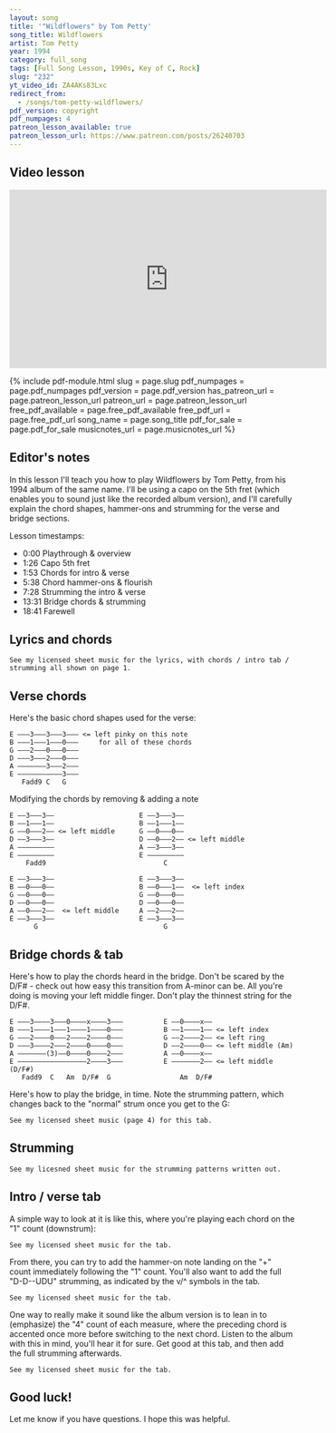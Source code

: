 ```yaml
---
layout: song
title: '"Wildflowers" by Tom Petty'
song_title: Wildflowers
artist: Tom Petty
year: 1994
category: full_song
tags: [Full Song Lesson, 1990s, Key of C, Rock]
slug: "232"
yt_video_id: ZA4AKs83Lxc
redirect_from:
  - /songs/tom-petty-wildflowers/
pdf_version: copyright
pdf_numpages: 4
patreon_lesson_available: true
patreon_lesson_url: https://www.patreon.com/posts/26240703
---
```




## Video lesson

<iframe width="560" height="315" src="https://www.youtube.com/embed/ZA4AKs83Lxc?showinfo=0" frameborder="0" allowfullscreen></iframe>

{% include pdf-module.html slug = page.slug pdf_numpages = page.pdf_numpages pdf_version = page.pdf_version has_patreon_url = page.patreon_lesson_url patreon_url = page.patreon_lesson_url free_pdf_available = page.free_pdf_available free_pdf_url = page.free_pdf_url song_name = page.song_title pdf_for_sale = page.pdf_for_sale musicnotes_url = page.musicnotes_url %}

## Editor's notes

In this lesson I'll teach you how to play Wildflowers by Tom Petty, from his 1994 album of the same name. I'll be using a capo on the 5th fret (which enables you to sound just like the recorded album version), and I'll carefully explain the chord shapes, hammer-ons and strumming for the verse and bridge sections.

Lesson timestamps:

- 0:00 Playthrough & overview
- 1:26 Capo 5th fret
- 1:53 Chords for intro & verse
- 5:38 Chord hammer-ons & flourish
- 7:28 Strumming the intro & verse
- 13:31 Bridge chords & strumming
- 18:41 Farewell

<!-- Coming soon... -->



<!-- Coming soon... -->

## Lyrics and chords

    See my licensed sheet music for the lyrics, with chords / intro tab / strumming all shown on page 1.

<!-- Capo 5

INTRO
    E ––3–––––––––––––––3–––––––––––––––3–––––––––––––––3––––––––––––––––
    B ––1–––––––––––––––1–––––––––––––––0–––––––––––––––1––––––––––––––––
    G ––0h2–––––––––––––0–––––––––––––––0–––––––––––––––0––––––––––––––––
    D ––3–––––––––––––––0h2–––––––––––––0–––––––––––––––0h2––––––––––––––
    A ––––––––––––––––––3–––––––––––––––2–––––––––––––––3––––––––––––––––
    E ––––––––––––––––––––––––––––––––––3––––––––––––––––––––––––––––––––
        Fadd9           C               G               C
        v  v      ^ v ^ v  v      ^ v ^ v  v      ^ v ^ v  v      ^ v ^
        1 + 2 + 3 + 4 + 1 + 2 + 3 + 4 + 1 + 2 + 3 + 4 + 1 + 2 + 3 + 4 +

VERSE
    Fadd9     C     G            C
    ...You belong among the wildflowers
    Fadd9     C        G            C
    ...You belong in a boat out at sea
    Fadd9     C    G            C
    ...Sail away, kill off the hours
    Fadd9     C       G              C        C
    ...You belong somewhere you feel free

    Fadd9    C    G          C
    ...Run away, find you a lover
    Fadd9   C         G                      (stay on G)
    ...Go away, somewhere all bright and new
    Fadd9     C    G     C
    ...I have seen no--- other
    Fadd9     C     G         C
    ...Who compa---ares with you

    (Fadd9 - C - G - C)
    You belong among the wildflowers
    You belong in a boat out at sea
    You belong with your love on your arm
    You belong somewhere you feel free

BRIDGE
    Fadd9  C  Am  D/F#  G
    Fadd9     Am        G          (play bridge 2x)

ADD'L VERSES

    (Fadd9 - C - G - C)
    Run away, go find a lover
    Run away, let your heart be your guide
    You deserve the deepest of cover
    You belong in that home by-and-by

    (Fadd9 - C - G - C)
    You belong among the wildflowers
    You belong somewhere close to me
    Far away from your trouble and worry
    You belong somewhere you feel free
    You belong somewhere you feel free

    (play bridge 2x, end on final G) -->

## Verse chords

Here's the basic chord shapes used for the verse:

    E –––3–––3–––3––– <= left pinky on this note
    B –––1–––1–––0–––     for all of these chords
    G –––2–––0–––0–––
    D –––3–––2–––0–––
    A –––––––3–––2–––
    E –––––––––––3–––
       Fadd9 C   G

Modifying the chords by removing & adding a note

    E ––3–––3––                     E ––3–––3––
    B ––1–––1––                     B ––1–––1––
    G ––0–––2–– <= left middle      G ––0–––0––
    D ––3–––3––                     D ––0–––2–– <= left middle
    A –––––––––                     A ––3–––3––
    E –––––––––                     E –––––––––
        Fadd9                             C

    E ––3–––3––                     E ––3–––3––
    B ––0–––0––                     B ––0–––1––  <= left index
    G ––0–––0––                     G ––0–––0––
    D ––0–––0––                     D ––0–––0––
    A ––0–––2––  <= left middle     A ––2–––2––
    E ––3–––3––                     E ––3–––3––
          G                               G

## Bridge chords & tab

Here's how to play the chords heard in the bridge. Don't be scared by the D/F# - check out how easy this transition from A-minor can be. All you're doing is moving your left middle finger. Don't play the thinnest string for the D/F#.

    E –––3––––3–––0––––x––––3–––          E ––0––––x––
    B –––1––––1–––1––––1––––0–––          B ––1––––1–– <= left index
    G –––2––––0–––2––––2––––0–––          G ––2––––2–– <= left ring
    D –––3––––2–––2––––0––––0–––          D ––2––––0–– <= left middle (Am)
    A –––––––(3)––0––––0––––2–––          A ––0––––x––
    E –––––––––––––––––2––––3–––          E –––––––2–– <= left middle (D/F#)
       Fadd9  C   Am  D/F#  G                 Am  D/F#


Here's how to play the bridge, in time. Note the strumming pattern, which changes back to the "normal" strum once you get to the G:

    See my licensed sheet music (page 4) for this tab.

<!-- E ––3–––––––3–––––––0–––––––x–––––––3–––––––––––––––3–––––––––––––––
B ––1–––––––1–––––––1–––––––1–––––––0–––––––––––––––0–––––––––––––––
G ––2–––––––0–––––––2–––––––2–––––––0–––––––––––––––0–––––––––––––––
D ––3–––––––2–––––––2–––––––0–––––––0–––––––––––––––0–––––––––––––––
A ––––––––––3–––––––0–––––––x–––––––2–––––––––––––––2–––––––––––––––
E ––––––––––––––––––––––––––2–––––––3–––––––––––––––3–––––––––––––––
    Fadd9   C       Am      D/F#    G               G
    v   v ^ v   v ^ v   v ^ v   v ^ v   v     ^ v ^ v   v     ^ v ^
    1 + 2 + 3 + 4 + 1 + 2 + 3 + 4 + 1 + 2 + 3 + 4 + 1 + 2 + 3 + 4 +

E ––3–––––––––––––––0–––––––––––––––3–––––––––––––––3–––––––––––––––
B ––1–––––––––––––––1–––––––––––––––0–––––––––––––––0–––––––––––––––
G ––2–––––––––––––––2–––––––––––––––0–––––––––––––––0–––––––––––––––
D ––3–––––––––––––––2–––––––––––––––0–––––––––––––––0–––––––––––––––
A ––––––––––––––––––0–––––––––––––––2–––––––––––––––2–––––––––––––––
E ––––––––––––––––––––––––––––––––––3–––––––––––––––3–––––––––––––––
    Fadd9           Am              G
    v   v     ^ v ^ v   v     ^ v ^ v   v     ^ v ^ v   v     ^ v ^
    1 + 2 + 3 + 4 + 1 + 2 + 3 + 4 + 1 + 2 + 3 + 4 + 1 + 2 + 3 + 4 + -->

## Strumming

    See my licesned sheet music for the strumming patterns written out.

<!-- Pattern #1 – use throughout the song except for the beginning of the bridge.

    1 + 2 + 3 + 4 +
    D   D     U D U       "down down... up down up..."

Pattern #2 – play this 2x at the start of the bridge (for the fast walkdown), then use pattern #1.

    1 + 2 + 3 + 4 +
    D   D U D   D U       "DOWN down up, DOWN down up..."
    >       > -->

## Intro / verse tab

A simple way to look at it is like this, where you're playing each chord on the "1" count (downstrum):

    See my licensed sheet music for the tab.

<!-- E ––3–––––––––––––––3–––––––––––––––3–––––––––––––––3––––––––––––––––
B ––1–––––––––––––––1–––––––––––––––0–––––––––––––––1––––––––––––––––
G ––2–––––––––––––––0–––––––––––––––0–––––––––––––––0––––––––––––––––
D ––3–––––––––––––––2–––––––––––––––0–––––––––––––––2––––––––––––––––
A ––––––––––––––––––3–––––––––––––––2–––––––––––––––3––––––––––––––––
E ––––––––––––––––––––––––––––––––––3––––––––––––––––––––––––––––––––
    Fadd9           C               G               C
    1 + 2 + 3 + 4 + 1 + 2 + 3 + 4 + 1 + 2 + 3 + 4 + 1 + 2 + 3 + 4 + -->

From there, you can try to add the hammer-on note landing on the "+" count immediately following the "1" count. You'll also want to add the full "D-D--UDU" strumming, as indicated by the v/^ symbols in the tab.

    See my licensed sheet music for the tab.

<!-- E ––3–––––––––––––––3–––––––––––––––3–––––––––––––––3––––––––––––––––
B ––1–––––––––––––––1–––––––––––––––0–––––––––––––––1––––––––––––––––
G ––0h2–––––––––––––0–––––––––––––––0–––––––––––––––0––––––––––––––––
D ––3–––––––––––––––0h2–––––––––––––0–––––––––––––––0h2––––––––––––––
A ––––––––––––––––––3–––––––––––––––2–––––––––––––––3––––––––––––––––
E ––––––––––––––––––––––––––––––––––3––––––––––––––––––––––––––––––––
    Fadd9           C               G               C
    v   v     ^ v ^ v   v     ^ v ^ v   v     ^ v ^ v  v      ^ v ^
    1 + 2 + 3 + 4 + 1 + 2 + 3 + 4 + 1 + 2 + 3 + 4 + 1 + 2 + 3 + 4 + -->

One way to really make it sound like the album version is to lean in to (emphasize) the "4" count of each measure, where the preceding chord is accented once more before switching to the next chord. Listen to the album with this in mind, you'll hear it for sure. Get good at this tab, and then add the full strumming afterwards.

    See my licensed sheet music for the tab.

<!-- E ––3–––––––––––3–––3–––––––––––3–––3–––––––––––3–––3–––––––––––3––––
B ––1–––––––––––1–––1–––––––––––1–––0–––––––––––0–––1–––––––––––1––––
G ––0h2–––––––––2–––0–––––––––––0–––0–––––––––––0–––0–––––––––––0––––
D ––3–––––––––––3–––0h2–––––––––2–––0–––––––––––0–––0h2–––––––––2––––
A ––––––––––––––––––3–––––––––––3–––2–––––––––––2–––3–––––––––––3––––
E ––––––––––––––––––––––––––––––––––3–––––––––––3––––––––––––––––––––
    Fadd9           C               G               C
    v   v     ^ v ^ v   v     ^ v ^ v   v     ^ v ^ v  v      ^ v ^
    1 + 2 + 3 + 4 + 1 + 2 + 3 + 4 + 1 + 2 + 3 + 4 + 1 + 2 + 3 + 4 + -->

## Good luck!

Let me know if you have questions. I hope this was helpful.
